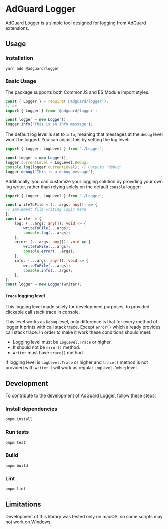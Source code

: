 # AdGuard Logger

AdGuard Logger is a simple tool designed for logging from AdGuard extensions.

## Usage

### Installation
```bash
yarn add @adguard/logger
```

### Basic Usage

The package supports both CommonJS and ES Module import styles.
```javascript
const { Logger } = require('@adguard/logger');
// or
import { Logger } from '@adguard/logger';

const logger = new Logger();
logger.info('This is an info message');
```

The default log level is set to `info`, meaning that messages at the `debug` level won't be logged. You can adjust this by setting the log level:

```typescript
import { Logger, LogLevel } from './Logger';

const logger = new Logger();
logger.currentLevel = LogLevel.Debug;
console.log(logger.currentLevel); // Outputs 'debug'
logger.debug('This is a debug message');
```

Additionally, you can customize your logging solution by providing your own log writer, rather than relying solely on the default `console` logger:
```typescript
import { Logger, LogLevel } from './Logger';

const writeToFile = (...args: any[]) => {
// Implement file writing logic here
};
const writer = {
    log: (...args: any[]): void => {
        writeToFile(...args);
        console.log(...args);
    },
    error: (...args: any[]): void => {
        writeToFile(...args);
        console.error(...args);
    },
    info: (...args: any[]): void => {
        writeToFile(...args);
        console.info(...args);
    },
};
const logger = new Logger(writer);
```

#### `Trace` logging level

This logging level made solely for development purposes, to provided clickable call stack trace in console.

This level works as `Debug` level, only difference is that for every method of logger it prints with call stack trace.
Except `error()` which already provides call stack trace. In order to make it work these conditions should meet:
- Logging level must be `LogLevel.Trace` or higher.
- It should not be `error()` method.
- `Writer` must have `trace()` method.

If logging level is `LogLevel.Trace` or higher and `trace()` method is not provided with `writer` it will
work as regular `LogLevel.Debug` level.

## Development

To contribute to the development of AdGuard Logger, follow these steps:

### Install dependencies
```bash
pnpm install
```

### Run tests
```bash
pnpm test
```

### Build
```bash
pnpm build
```

### Lint
```bash
pnpm lint
```

## Limitations
Development of this library was tested only on macOS, so some scripts may not work on Windows.

